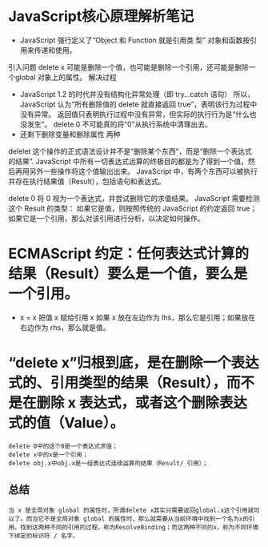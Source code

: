 # JavaScript核心原理解析笔记
- JavaScript 强行定义了“Object 和 Function 就是引用类
型”
    对象和函数按引用来传递和使用。

引入问题
    delete x 可能是删除一个值，也可能是删除一个引用，还可能是删除一个global 对象上的属性。
解决过程
- JavaScript 1.2 的时代并没有结构化异常处理（即 try…catch 语句）
    所以，JavaScript 认为“所有删除值的 delete 就直接返回 true”，表明该行为过程中没有异常。
    返回值只表明执行过程中没有异常，但实际的执行行为是“什么也没发生”。
    delete 0 不可能真的将“0”从执行系统中清理出去。
- 还剩下删除变量和删除属性 两种

delelet 这个操作的正式语法设计并不是“删除某个东西”，而是“删除一个表达式
的结果”.
JavaScript 中所有一切表达式运算的终极目的都是为了得到一个值，然后再用另外一些操作将这个值输出出来。
JavaScript 中，有两个东西可以被执行并存在执行结果值（Result），包括语句和表达式。

delete 0   将 0 视为一个表达式，并尝试删除它的求值结果。
    JavaScript 需要检测这个 Result 的类型：
        如果它是值，则按照传统的 JavaScript 的约定返回 true；
        如果它是一个引用，那么对该引用进行分析，以决定如何操作。
# ECMAScript 约定：任何表达式计算的结果（Result）要么是一个值，要么是一个引用。

- x = x  把值 x 赋给引用 x 
    如果 x 放在左边作为 lhs，那么它是引用；如果放在右边作为 rhs，那么就是值。
# “delete x”归根到底，是在删除一个表达式的、引用类型的结果（Result），而不是在删除 x 表达式，或者这个删除表达式的值（Value）。

    delete 0中的这个0是一个表达式求值；
    delete x中的x是一个引用；
    delete obj.x中obj.x是一组表达式连续运算的结果（Result/ 引用）；

## 总结
    当 x 是全局对象 global 的属性时，所谓delete x其实只需要返回global.x这个引用就可以了。而当它不是全局对象 global 的属性时，那么就需要从当前环境中找到一个名为x的引用。找到这两种不同的引用的过程，称为ResolveBinding；而这两种不同的x，称为不同环境下绑定的标识符 / 名字。